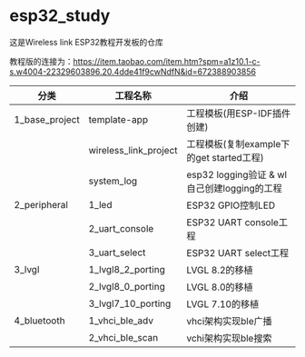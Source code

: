 # esp32_study
这是Wireless link ESP32教程开发板的仓库

教程版的连接为：https://item.taobao.com/item.htm?spm=a1z10.1-c-s.w4004-22329603896.20.4dde41f9cwNdfN&id=672388903856



| 分类           | 工程名称              | 介绍                                        |
| -------------- | --------------------- | ------------------------------------------- |
| 1_base_project | template-app          | 工程模板(用ESP-IDF插件创建)                 |
|                | wireless_link_project | 工程模板(复制example下的get started工程)    |
|                | system_log            | esp32 logging验证 & wl自己创建logging的工程 |
| 2_peripheral   | 1_led                 | ESP32 GPIO控制LED                           |
|                | 2_uart_console        | ESP32 UART console工程                      |
|                | 3_uart_select         | ESP32 UART select工程                       |
| 3_lvgl         | 1_lvgl8_2_porting     | LVGL 8.2的移植                              |
|                | 2_lvgl8_0_porting     | LVGL 8.0的移植                              |
|                | 3_lvgl7_10_porting    | LVGL 7.10的移植                             |
| 4_bluetooth    | 1_vhci_ble_adv        | vhci架构实现ble广播                         |
|                | 2_vhci_ble_scan       | vchi架构实现ble搜索                         |

